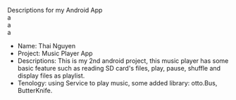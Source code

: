 Descriptions for my Android App<br/>
a<br/>
a<br/>
a<br/>
* Name: Thai Nguyen
* Project: Music Player App
* Descriptions: This is my 2nd android project, this music player has some basic feature such as reading SD card's files, play, pause, shuffle and display files as playlist.
* Tenology: using Service to play music, some added library: otto.Bus, ButterKnife.
